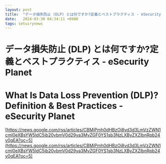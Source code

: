 ```yaml
---
layout: post
title:  "データ損失防止 (DLP) とは何ですか?定義とベストプラクティス - eSecurity Planet"
date:   2024-03-30 04:34:11 +0900
tags: setuirynews 
---
```


# データ損失防止 (DLP) とは何ですか?定義とベストプラクティス - eSecurity Planet



# What Is Data Loss Prevention (DLP)? Definition & Best Practices - eSecurity Planet

[https://news.google.com/rss/articles/CBMiPmh0dHBzOi8vd3d3LmVzZWN1cml0eXBsYW5ldC5jb20vbmV0d29ya3MvZGF0YS1sb3NzLXByZXZlbnRpb24v0gEA?oc=5](https://news.google.com/rss/articles/CBMiPmh0dHBzOi8vd3d3LmVzZWN1cml0eXBsYW5ldC5jb20vbmV0d29ya3MvZGF0YS1sb3NzLXByZXZlbnRpb24v0gEA?oc=5)

